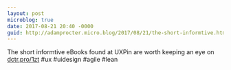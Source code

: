 ```yaml
---
layout: post
microblog: true
date: 2017-08-21 20:40 -0000
guid: http://adamprocter.micro.blog/2017/08/21/the-short-informtive.html
---
```

The short informtive eBooks found at UXPin are worth keeping an eye on [dctr.pro/1zt](http://dctr.pro/1zt) #ux #uidesign #agile #lean
